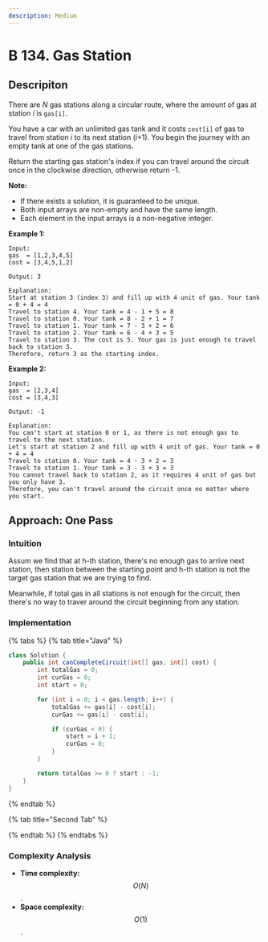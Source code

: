 ```yaml
---
description: Medium
---
```


# B 134. Gas Station

## Descripiton

There are _N_ gas stations along a circular route, where the amount of gas at station _i_ is `gas[i]`.

You have a car with an unlimited gas tank and it costs `cost[i]` of gas to travel from station _i_ to its next station \(_i_+1\). You begin the journey with an empty tank at one of the gas stations.

Return the starting gas station's index if you can travel around the circuit once in the clockwise direction, otherwise return -1.

**Note:**

* If there exists a solution, it is guaranteed to be unique.
* Both input arrays are non-empty and have the same length.
* Each element in the input arrays is a non-negative integer.

**Example 1:**

```text
Input: 
gas  = [1,2,3,4,5]
cost = [3,4,5,1,2]

Output: 3

Explanation:
Start at station 3 (index 3) and fill up with 4 unit of gas. Your tank = 0 + 4 = 4
Travel to station 4. Your tank = 4 - 1 + 5 = 8
Travel to station 0. Your tank = 8 - 2 + 1 = 7
Travel to station 1. Your tank = 7 - 3 + 2 = 6
Travel to station 2. Your tank = 6 - 4 + 3 = 5
Travel to station 3. The cost is 5. Your gas is just enough to travel back to station 3.
Therefore, return 3 as the starting index.
```

**Example 2:**

```text
Input: 
gas  = [2,3,4]
cost = [3,4,3]

Output: -1

Explanation:
You can't start at station 0 or 1, as there is not enough gas to travel to the next station.
Let's start at station 2 and fill up with 4 unit of gas. Your tank = 0 + 4 = 4
Travel to station 0. Your tank = 4 - 3 + 2 = 3
Travel to station 1. Your tank = 3 - 3 + 3 = 3
You cannot travel back to station 2, as it requires 4 unit of gas but you only have 3.
Therefore, you can't travel around the circuit once no matter where you start.
```

## Approach: One Pass

### Intuition

Assum we find that at h-th station, there's no enough gas to arrive next station, then station between the starting point and h-th station is not the target gas station that we are trying to find.

Meanwhile, if total gas in all stations is not enough for the circuit, then there's no way to traver around the circuit beginning from any station.

### Implementation

{% tabs %}
{% tab title="Java" %}
```java
class Solution {
    public int canCompleteCircuit(int[] gas, int[] cost) {
        int totalGas = 0;
        int curGas = 0;
        int start = 0;

        for (int i = 0; i < gas.length; i++) {
            totalGas += gas[i] - cost[i];
            curGas += gas[i] - cost[i];

            if (curGas < 0) {
                start = i + 1;
                curGas = 0;
            }
        }

        return totalGas >= 0 ? start : -1;
    }
}
```
{% endtab %}

{% tab title="Second Tab" %}

{% endtab %}
{% endtabs %}

### Complexity Analysis

* **Time complexity:** $$O(N)$$.
* **Space complexity:** $$O(1)$$.



